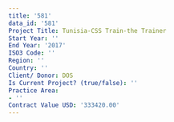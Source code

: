 ```yaml
---
title: '581'
data_id: '581'
Project Title: Tunisia-CSS Train-the Trainer
Start Year: ''
End Year: '2017'
ISO3 Code: ''
Region: ''
Country: ''
Client/ Donor: DOS
Is Current Project? (true/false): ''
Practice Area:
- ''
Contract Value USD: '333420.00'
---
```


